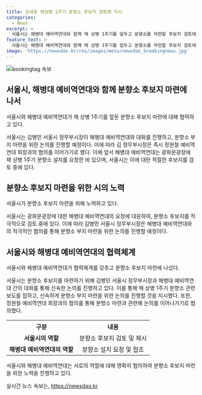 ```yaml
---
title: 오세훈 채상병 1주기 분향소 후보지 검토에 지시
categories:
  - News
excerpt: >
  서울시는 해병대 예비역연대와 함께 채 상병 1주기를 앞두고 분향소를 마련할 후보지 검토에 나섰다고 8일 밝혔다. 김병민 서울시 정무부시장이 해병대 예비역연대와 대화, 분향소 부지 마련을 위한 논의를 진행하며, 광화문광장에 채 상병 1주기 분향소 설치를 요청한 것에 대해 적절한 장소를 제시할 계획이다. 요약: 서울시, 해병대 예비역연대와 함께 채 상병 1주기 분향소 후보지 검토, 김병민 정무부시장과 논의, 적절한 장소 제시 예정.
feature_text: >
  서울시는 해병대 예비역연대와 함께 채 상병 1주기를 앞두고 분향소를 마련할 후보지 검토에 나섰다고 8일 밝혔다. 김병민 서울시 정무부시장이 해병대 예비역연대와 대화, 분향소 부지 마련을 위한 논의를 진행하며, 광화문광장에 채 상병 1주기 분향소 설치를 요청한 것에 대해 적절한 장소를 제시할 계획이다. 요약: 서울시, 해병대 예비역연대와 함께 채 상병 1주기 분향소 후보지 검토, 김병민 정무부시장과 논의, 적절한 장소 제시 예정.
image: 'https://newsdao.kr/res/images/meta/newsdao_breakingnews.jpg'
---
```


<p><img src="https://newsdao.kr/res/images/meta/newsdao_breakingnews.jpg" alt="bookingtag 속보" /></p>

<h2 data-ke-size="size26">서울시, 해병대 예비역연대와 함께 분향소 후보지 마련에 나서</h2>

<p data-ke-size="size16">서울시와 해병대 예비역연대가 채 상병 1주기를 앞둔 분향소 후보지 마련에 대해 협력하고 있다.</p>

<p>서울시는 김병민 서울시 정무부시장이 해병대 예비역연대와 대화를 진행하고, 분향소 부지 마련을 위한 논의를 진행할 예정이다. 이에 따라 김 정무부시장은 즉시 정원철 예비역연대 회장과의 협의를 이어가기로 했다. 이에 앞서 해병대 예비역연대는 광화문광장에 채 상병 1주기 분향소 설치를 요청한 바 있으며, 서울시는 이에 대한 적절한 후보지를 검토 중에 있다.</p>

<h2 data-ke-size="size26">분향소 후보지 마련을 위한 시의 노력</h2>

<p data-ke-size="size16">서울시가 분향소 후보지 마련을 위해 노력하고 있다.</p>

<p>서울시는 광화문광장에 대한 해병대 예비역연대의 요청에 대응하여, 분향소 후보지를 적극적으로 검토 중에 있다. 이에 따라 김병민 서울시 정무부시장은 해병대 예비역연대와의 적극적인 협의를 통해 분향소 부지 마련을 위한 논의를 진행할 예정이다.</p>

<h2 data-ke-size="size26">서울시와 해병대 예비역연대의 협력체계</h2>

<p data-ke-size="size16">서울시와 해병대 예비역연대가 협력체계를 갖추고 분향소 후보지 마련에 나섰다.</p>

<p>서울시는 분향소 후보지를 마련하기 위해 김병민 서울시 정무부시장과 해병대 예비역연대 간의 대화를 통해 신속한 논의를 진행하고 있다. 이를 통해 채 상병 1주기 분향소 관련 보도를 접하고, 신속하게 분향소 부지 마련을 위한 논의를 진행할 것을 지시했다. 또한, 정원철 예비역연대 회장과의 협의를 통해 분향소 마련과 관련해 논의를 이어나가기로 협의했다.</p>

<table>
  <tr>
    <th>구분</th>
    <th>내용</th>
  </tr>
  <tr>
    <td style="text-align: center; height: 17px;"><b>서울시의 역할</b></td>
    <td style="text-align: center; height: 17px;">분향소 후보지 검토 및 제시</td>
  </tr>
  <tr>
    <td style="text-align: center; height: 17px;"><b>해병대 예비역연대의 역할</b></td>
    <td style="text-align: center; height: 17px;">분향소 설치 요청 및 협조</td>
  </tr>
</table>

<p data-ke-size="size16">서울시와 해병대 예비역연대는 서로의 역할에 대해 명확히 협의하여 분향소 후보지 마련을 위한 노력을 진행하고 있다.</p>
실시간 뉴스 속보는, <a href="https://newsdao.kr" rel="dofollow">https://newsdao.kr</a>


